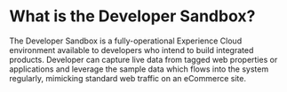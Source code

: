# What is the Developer Sandbox?

 

The Developer Sandbox is a fully-operational Experience Cloud environment available to developers who intend to build integrated products. Developer can capture live data from tagged web properties or applications and leverage the sample data which flows into the system regularly, mimicking standard web traffic on an eCommerce site.

